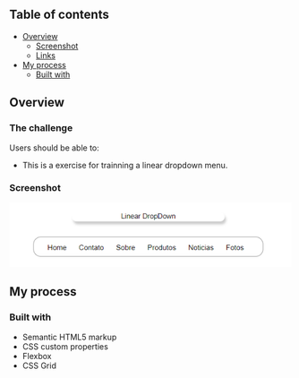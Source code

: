 
## Table of contents

- [Overview](#overview)
  - [Screenshot](#screenshot)
  - [Links](#links)
- [My process](#my-process)
  - [Built with](#built-with)

## Overview

### The challenge

Users should be able to:

- This is a exercise for trainning a linear dropdown menu.

### Screenshot

![](imagens/linear.PNG)


## My process

### Built with

- Semantic HTML5 markup
- CSS custom properties
- Flexbox
- CSS Grid

